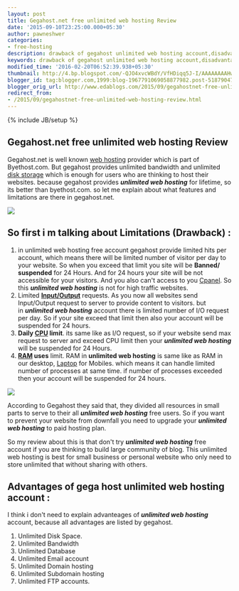 ```yaml
---
layout: post
title: Gegahost.net free unlimited web hosting Review
date: '2015-09-10T23:25:00.000+05:30'
author: pawneshwer
categories:
- free-hosting
description: drawback of gegahost unlimited web hosting account,disadvantages of gegahost unlimited web hosting account. personal review about unlimited web hosting
keywords: drawback of gegahost unlimited web hosting account,disadvantages of gegahost unlimited web hosting account. personal review about unlimited web hosting
modified_time: '2016-02-20T06:52:39.938+05:30'
thumbnail: http://4.bp.blogspot.com/-QJO4xvcWBdY/VfHDiqq5J-I/AAAAAAAAHwU/03ahYCVSVWQ/s72-c/gegahostnet-free-unlimited-web-hosting-review-logo.png
blogger_id: tag:blogger.com,1999:blog-1967791069058877982.post-5187904761608771288
blogger_orig_url: http://www.edablogs.com/2015/09/gegahostnet-free-unlimited-web-hosting-review.html
redirect_from:
- /2015/09/gegahostnet-free-unlimited-web-hosting-review.html
---
```


{% include JB/setup %}

## Gegahost.net free unlimited web hosting Review

Gegahost.net is well known [web hosting](http://en.wikipedia.org/wiki/Web_hosting_service "Web hosting service") provider which is part of Byethost.com. But gegahost provides unlimited bandwidth and unlimited [disk storage](http://en.wikipedia.org/wiki/Disk_storage "Disk storage") which is enough for users who are thinking to host their websites. because gegahost provides _**unlimited web hosting**_ for lifetime, so its better than byethost.com. so let me explain about what features and limitations are there in gegahost.net.

[![](http://4.bp.blogspot.com/-QJO4xvcWBdY/VfHDiqq5J-I/AAAAAAAAHwU/03ahYCVSVWQ/s320/gegahostnet-free-unlimited-web-hosting-review-logo.png)](http://4.bp.blogspot.com/-QJO4xvcWBdY/VfHDiqq5J-I/AAAAAAAAHwU/03ahYCVSVWQ/s1600/gegahostnet-free-unlimited-web-hosting-review-logo.png)

## So first i m talking about Limitations (Drawback) :

1.  in unlimited web hosting free account gegahost provide limited hits per account, which means there will be limited number of visitor per day to your website. So when you exceed that limit you site will be **Banned/ suspended** for 24 Hours. And for 24 hours your site will be not accessible for your visitors. And you also can't access to you [Cpanel](http://en.wikipedia.org/wiki/CPanel "CPanel"). So this _**unlimited web hosting**_ is not for high traffic websites.
2.  Limited **[Input/Output](http://en.wikipedia.org/wiki/Input/output "Input/output")** requests. As you now all websites send Input/Output request to server to provide content to visitors. but in **_unlimited web hosting_** account there is limited number of I/O request per day. So if your site exceed that limit then also your account will be suspended for 24 hours.
3.  **Daily [CPU](http://en.wikipedia.org/wiki/Central_processing_unit "Central processing unit") limit**. its same like as I/O request, so if your website send max request to server and exceed CPU limit then your **_unlimited web hosting_** will be suspended for 24 Hours.
4.  **[RAM](http://en.wikipedia.org/wiki/Random-access_memory "Random-access memory") uses** limit. RAM in **unlimited web hosting** is same like as RAM in our desktop, [Laptop](http://en.wikipedia.org/wiki/Laptop "Laptop") for Mobiles. which means it can handle limited number of processes at same time. if number of processes exceeded then your account will be suspended for 24 hours.

[![](http://4.bp.blogspot.com/-mookRWbgmmk/VfHDi9Yf1uI/AAAAAAAAHwY/IhZNwpQsoyE/s320/gegahostnet-free-unlimited-web-hosting-review.png)](http://4.bp.blogspot.com/-mookRWbgmmk/VfHDi9Yf1uI/AAAAAAAAHwY/IhZNwpQsoyE/s1600/gegahostnet-free-unlimited-web-hosting-review.png)

According to Gegahost they said that, they divided all resources in small parts to serve to their all _**unlimited web hosting**_ free users. So if you want to prevent your website from downfall you need to upgrade your _**unlimited web hosting**_ to paid hosting plan.

So my review about this is that don't try _**unlimited web hosting**_ free account if you are thinking to build large community of blog. This unlimited web hosting is best for small business or personal website who only need to store unlimited that without sharing with others.

## Advantages of gega host unlimited web hosting account :

I think i don't need to explain advanteages of _**unlimited web hosting**_ account, because all advantages are listed by gegahost.

1.  Unlimited Disk Space.
2.  Unlimited Bandwidth
3.  Unlimited Database
4.  Unlimited Email account
5.  Unlimited Domain hosting
6.  Unlimited Subdomain hosting
7.  Unlimited FTP accounts.